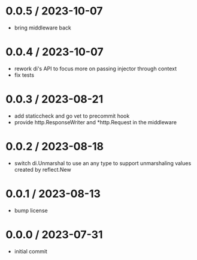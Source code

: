 # 0.0.5 / 2023-10-07

- bring middleware back

# 0.0.4 / 2023-10-07

- rework di's API to focus more on passing injector through context
- fix tests

# 0.0.3 / 2023-08-21

- add staticcheck and go vet to precommit hook
- provide http.ResponseWriter and \*http.Request in the middleware

# 0.0.2 / 2023-08-18

- switch di.Unmarshal to use an any type to support unmarshaling values created by reflect.New

# 0.0.1 / 2023-08-13

- bump license

# 0.0.0 / 2023-07-31

- initial commit
